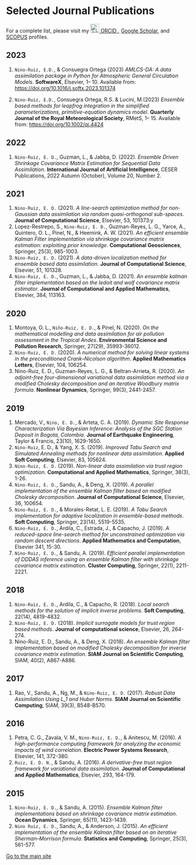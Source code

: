 # Selected Journal Publications

For a complete list, please visit my <a href="https://orcid.org/0000-0001-7784-8163" target="_blank">
<img alt="ORCID logo" src="https://info.orcid.org/wp-content/uploads/2019/11/orcid_24x24.png" width="24" height="24" />
ORCID
</a>, <a href="https://scholar.google.com/citations?user=IE8dAAgAAAAJ&hl=en" target="_blank">Google Scholar</a>, and <a href="https://www.scopus.com/authid/detail.uri?authorId=36603283600" target="_blank">SCOPUS</a> profiles.

## 2023

1. `Nino-Ruiz, E.D.`, & Consuegra Ortega (2023) _AMLCS-DA: A data assimilation package in Python for Atmospheric General Circulation Models_. **SoftwareX**, Elsevier, 1– 10. Available from: <a href="https://doi.org/10.1016/j.softx.2023.101374" target="_blank">https://doi.org/10.1016/j.softx.2023.101374</a>

2. `Nino-Ruiz, E.D.`, Consuegra Ortega, R.S. & Lucini, M.(2023) _Ensemble based methods for leapfrog integration in the simplified parameterizations, primitive-equation dynamics model_. **Quarterly Journal of the Royal Meteorological Society**, RMetS, 1– 15. Available from: <a href="https://doi.org/10.1002/qj.4424" target="_blank">https://doi.org/10.1002/qj.4424</a>

## 2022

1. `Nino-Ruiz, E. D.`, Guzman, L., & Jabba, D. (2022). _Ensemble Driven Shrinkage Covariance Matrix Estimation for Sequential Data Assimilation_. **International Journal of Artificial Intelligence**, CESER Publications,  2022 Autumn (October), Volume 20, Number 2.

## 2021

1. `Nino-Ruiz, E. D.` (2021). _A line-search optimization method for non-Gaussian data assimilation via random quasi-orthogonal sub-spaces_. **Journal of Computational Science**, Elsevier,  53, 101373.y
2. Lopez-Restrepo, S., `Nino-Ruiz, E. D.`, Guzman-Reyes, L. G., Yarce, A., Quintero, O. L., Pinel, N., & Heemink, A. W. (2021). _An efficient ensemble Kalman Filter implementation via shrinkage covariance matrix estimation: exploiting prior knowledge_. **Computational Geosciences**, Springer, 25(3), 985-1003.
3. `Nino-Ruiz, E. D.` (2021). _A data-driven localization method for ensemble based data assimilation_. **Journal of Computational Science**, Elsevier, 51, 101328.
4. `Nino-Ruiz, E. D.`, Guzman, L., & Jabba, D. (2021). _An ensemble kalman filter implementation based on the ledoit and wolf covariance matrix estimator_. **Journal of Computational and Applied Mathematics**, Elsevier, 384, 113163.

## 2020

1. Montoya, O. L., `Niño-Ruiz, E. D.`, & Pinel, N. (2020). _On the mathematical modelling and data assimilation for air pollution assessment in the Tropical Andes_. **Environmental Science and Pollution Research**, Springer, 27(29), 35993-36012.
2. `Nino-Ruiz, E. D.` (2020). _A numerical method for solving linear systems in the preconditioned Crank–Nicolson algorithm_. **Applied Mathematics Letters**, Elsevier, 104, 106254.
3. Nino-Ruiz, E. D., Guzman-Reyes, L. G., & Beltran-Arrieta, R. (2020). _An adjoint-free four-dimensional variational data assimilation method via a modified Cholesky decomposition and an iterative Woodbury matrix formula_. **Nonlinear Dynamics**, Springer, 99(3), 2441-2457.

## 2019

1. Mercado, V., `Nino, E. D.`, & Arteta, C. A. (2019). _Dynamic Site Response Characterization Via Bayesian Inference: Analysis of the SGC Station Deposit in Bogota, Colombia_. **Journal of Earthquake Engineering**, Taylor & Francis, 23(10), 1629-1650.
2. `Nino-Ruiz`, E. D., & Yang, X. S. (2019). _Improved Tabu Search and Simulated Annealing methods for nonlinear data assimilation_. **Applied Soft Computing**, Elsevier, 83, 105624.
3. `Nino-Ruiz, E. D.` (2019). _Non-linear data assimilation via trust region optimization_. **Computational and Applied Mathematics**, Springer, 38(3), 1-26.
4. `Nino-Ruiz, E. D.`, Sandu, A., & Deng, X. (2019). _A parallel implementation of the ensemble Kalman filter based on modified Cholesky decomposition_. **Journal of Computational Science**, Elsevier, 36, 100654.
5. `Nino-Ruiz, E. D.`, & Morales-Retat, L. E. (2019). _A Tabu Search implementation for adaptive localization in ensemble-based methods_. **Soft Computing**, Springer, 23(14), 5519-5535.
6. `Nino-Ruiz, E. D.`, Ardila, C., Estrada, J., & Capacho, J. (2019). _A reduced-space line-search method for unconstrained optimization via random descent directions_. **Applied Mathematics and Computation**, Elsevier 341, 15-30.
7. `Nino-Ruiz, E. D.`, & Sandu, A. (2019). _Efficient parallel implementation of DDDAS inference using an ensemble Kalman filter with shrinkage covariance matrix estimation_. **Cluster Computing**, Springer, 22(1), 2211-2221.

## 2018

1. `Nino-Ruiz, E. D.`, Ardila, C., & Capacho, R. (2018). _Local search methods for the solution of implicit inverse problems_. **Soft Computing**, 22(14), 4819-4832.
2. `Nino-Ruiz, E. D.` (2018). _Implicit surrogate models for trust region based methods_. **Journal of computational science**, Elsevier, 26, 264-274.
3. Nino-Ruiz, E. D., Sandu, A., & Deng, X. (2018). _An ensemble Kalman filter implementation based on modified Cholesky decomposition for inverse covariance matrix estimation_. **SIAM Journal on Scientific Computing**, SIAM, 40(2), A867-A886.

## 2017

1. Rao, V., Sandu, A., Ng, M., & `Nino-Ruiz, E. D.` (2017). _Robust Data Assimilation Using L_1 and Huber Norms_. **SIAM Journal on Scientific Computing**, SIAM, 39(3), B548-B570.

## 2016

1. Petra, C. G., Zavala, V. M., `Nino-Ruiz, E. D.`, & Anitescu, M. (2016). _A high-performance computing framework for analyzing the economic impacts of wind correlation_. **Electric Power Systems Research**, Elsevier, 141, 372-380.
2. `Ruiz, E. D. N.`, & Sandu, A. (2016). _A derivative-free trust region framework for variational data assimilation_. **Journal of Computational and Applied Mathematics**, Elsevier, 293, 164-179.

## 2015

1. `Nino-Ruiz, E. D.`, & Sandu, A. (2015). _Ensemble Kalman filter implementations based on shrinkage covariance matrix estimation_. **Ocean Dynamics**, Springer, 65(11), 1423-1439.
2. `Nino Ruiz, E. D.`, Sandu, A., & Anderson, J. (2015). _An efficient implementation of the ensemble Kalman filter based on an iterative Sherman–Morrison formula_. **Statistics and Computing**, Springer, 25(3), 561-577.

[Go to the main site](index.md)
